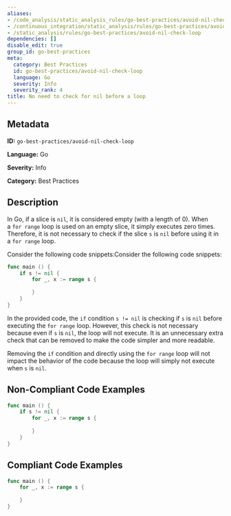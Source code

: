 ```yaml
---
aliases:
- /code_analysis/static_analysis_rules/go-best-practices/avoid-nil-check-loop
- /continuous_integration/static_analysis/rules/go-best-practices/avoid-nil-check-loop
- /static_analysis/rules/go-best-practices/avoid-nil-check-loop
dependencies: []
disable_edit: true
group_id: go-best-practices
meta:
  category: Best Practices
  id: go-best-practices/avoid-nil-check-loop
  language: Go
  severity: Info
  severity_rank: 4
title: No need to check for nil before a loop
---
```

<!--  SOURCED FROM https://github.com/DataDog/datadog-static-analyzer-rule-docs -->


## Metadata
**ID:** `go-best-practices/avoid-nil-check-loop`

**Language:** Go

**Severity:** Info

**Category:** Best Practices

## Description
In Go, if a slice is `nil`, it is considered empty (with a length of 0). When a `for range` loop is used on an empty slice, it simply executes zero times. Therefore, it is not necessary to check if the slice `s` is `nil` before using it in a `for range` loop.

Consider the following code snippets:Consider the following code snippets:

```go
func main () {
    if s != nil {
        for _, x := range s {
        
        }
    }
}
```

In the provided code, the `if` condition `s != nil` is checking if `s` is `nil` before executing the `for range` loop. However, this check is not necessary because even if `s` is `nil`, the loop will not execute. It is an unnecessary extra check that can be removed to make the code simpler and more readable.

Removing the `if` condition and directly using the `for range` loop will not impact the behavior of the code because the loop will simply not execute when `s` is `nil`.


## Non-Compliant Code Examples
```go
func main () {
    if s != nil {
        for _, x := range s {
        
        }
    }
}
```

## Compliant Code Examples
```go
func main () {
    for _, x := range s {
    
    }
}
```

